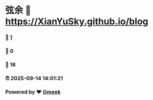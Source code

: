 # 弦余 :link: https://XianYuSky.github.io/blog 
### :page_facing_up: [1](https://XianYuSky.github.io/blog/tag.html) 
### :speech_balloon: 0 
### :hibiscus: 18 
### :alarm_clock: 2025-09-14 14:01:21 
### Powered by :heart: [Gmeek](https://github.com/Meekdai/Gmeek)
